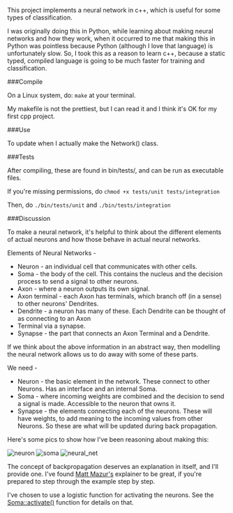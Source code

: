 This project implements a neural network in c++, which is useful for some types of classification.

I was originally doing this in Python, while learning about making neural networks and how they
work, when it occurred to me that making this in Python was pointless because Python (although I
love that language) is unfortunately slow. So, I took this as a reason to learn c++, because a
static typed, compiled language is going to be much faster for training and classification.

###Compile

On a Linux system, do: `make` at your terminal.

My makefile is not the prettiest, but I can read it and I think it's OK for my first cpp project.

###Use

To update when I actually make the Network() class.

###Tests

After compiling, these are found in bin/tests/, and can be run as executable files.

If you're missing permissions, do `chmod +x tests/unit tests/integration`

Then, do `./bin/tests/unit` and `./bin/tests/integration`

###Discussion

To make a neural network, it's helpful to think about the different elements of actual neurons and
how those behave in actual neural networks.

Elements of Neural Networks -

- Neuron - an individual cell that communicates with other cells.
- Soma - the body of the cell. This contains the nucleus and the decision process to send a signal to
other neurons.
- Axon - where a neuron outputs its own signal.
- Axon terminal - each Axon has terminals, which branch off (in a sense) to other neurons' Dendrites.
- Dendrite - a neuron has many of these. Each Dendrite can be thought of as connecting to an Axon
- Terminal via a synapse.
- Synapse - the part that connects an Axon Terminal and a Dendrite.

If we think about the above information in an abstract way, then modelling the neural network allows
us to do away with some of these parts.

We need -

- Neuron - the basic element in the network. These connect to other Neurons. Has an interface and an
internal Soma.
- Soma - where incoming weights are combined and the decision to send a signal is made. Accessible to
the neuron that owns it.
- Synapse - the elements connecting each of the neurons. These will have weights, to add meaning to
the incoming values from other Neurons. So these are what will be updated during back propagation.

Here's some pics to show how I've been reasoning about making this:

![neuron](docs/pics/neuron.png)
![soma](docs/pics/soma.png)
![neural_net](docs/pics/neural_net.png)

The concept of backpropagation deserves an explanation in itself, and I'll provide one. I've found
[Matt Mazur's](https://mattmazur.com/2015/03/17/a-step-by-step-backpropagation-example/) explainer
to be great, if you're prepared to step through the example step by step.

I've chosen to use a logistic function for activating the neurons. See the [Soma::activate()](/src/assets/soma.cpp) function
for details on that.

